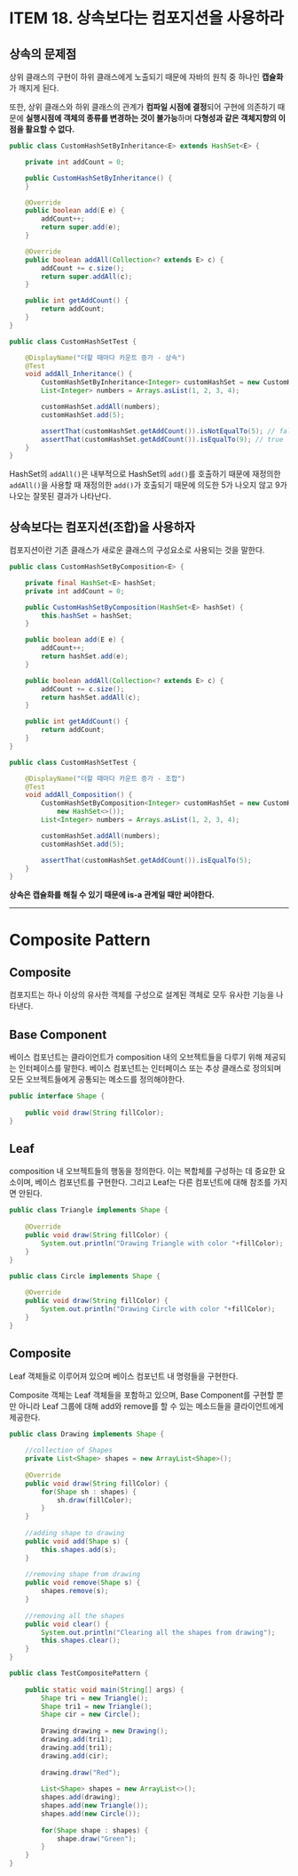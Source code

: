 # ITEM 18. 상속보다는 컴포지션을 사용하라

## 상속의 문제점

상위 클래스의 구현이 하위 클래스에게 노출되기 때문에 자바의 원칙 중 하나인 **캡슐화**가 깨지게 된다.

또한, 상위 클래스와 하위 클래스의 관계가 **컴파일 시점에 결정**되어 구현에 의존하기 때문에 **실행시점에 객체의 종류를 변경하는 것이 불가능**하며 **다형성과 같은 객체지향의 이점을 활요할 수 없다.**


```java
public class CustomHashSetByInheritance<E> extends HashSet<E> {

    private int addCount = 0;

    public CustomHashSetByInheritance() {
    }

    @Override
    public boolean add(E e) {
        addCount++;
        return super.add(e);
    }

    @Override
    public boolean addAll(Collection<? extends E> c) {
        addCount += c.size();
        return super.addAll(c);
    }

    public int getAddCount() {
        return addCount;
    }
}

public class CustomHashSetTest {

    @DisplayName("더할 때마다 카운트 증가 - 상속")
    @Test
    void addAll_Inheritance() {
        CustomHashSetByInheritance<Integer> customHashSet = new CustomHashSetByInheritance<>();
        List<Integer> numbers = Arrays.asList(1, 2, 3, 4);

        customHashSet.addAll(numbers);
        customHashSet.add(5);

        assertThat(customHashSet.getAddCount()).isNotEqualTo(5); // false
        assertThat(customHashSet.getAddCount()).isEqualTo(9); // true
    }
}
```

HashSet의 `addAll()`은 내부적으로 HashSet의 `add()`를 호출하기 때문에 재정의한 `addAll()`을 사용할 때 재정의한 `add()`가 호출되기 때문에 의도한 5가 나오지 않고 9가 나오는 잘못된 결과가 나타난다.

## 상속보다는 컴포지션(조합)을 사용하자

컴포지션이란 기존 클래스가 새로운 클래스의 구성요소로 사용되는 것을 말한다.

```java
public class CustomHashSetByComposition<E> {

    private final HashSet<E> hashSet;
    private int addCount = 0;

    public CustomHashSetByComposition(HashSet<E> hashSet) {
        this.hashSet = hashSet;
    }

    public boolean add(E e) {
        addCount++;
        return hashSet.add(e);
    }

    public boolean addAll(Collection<? extends E> c) {
        addCount += c.size();
        return hashSet.addAll(c);
    }

    public int getAddCount() {
        return addCount;
    }
}

public class CustomHashSetTest {

    @DisplayName("더할 때마다 카운트 증가 - 조합")
    @Test
    void addAll_Composition() {
        CustomHashSetByComposition<Integer> customHashSet = new CustomHashSetByComposition<>(
            new HashSet<>());
        List<Integer> numbers = Arrays.asList(1, 2, 3, 4);

        customHashSet.addAll(numbers);
        customHashSet.add(5);

        assertThat(customHashSet.getAddCount()).isEqualTo(5);
    }
}
```

**상속은 캡슐화를 해칠 수 있기 때문에 is-a 관계일 때만 써야한다.**

---
# Composite Pattern

## Composite

컴포지트는 하나 이상의 유사한 객체를 구성으로 설계된 객체로 모두 유사한 기능을 나타낸다.

## Base Component 

베이스 컴포넌트는 클라이언트가 composition 내의 오브젝트들을 다루기 위해 제공되는 인터페이스를 말한다. 베이스 컴포넌트는 인터페이스 또는 추상 클래스로 정의되며 모든 오브젝트들에게 공통되는 메소드를 정의해야한다.

```java
public interface Shape {
	
    public void draw(String fillColor);
}
```

## Leaf 

composition 내 오브젝트들의 행동을 정의한다. 이는 복합체를 구성하는 데 중요한 요소이며, 베이스 컴포넌트를 구현한다. 그리고 Leaf는 다른 컴포넌트에 대해 참조를 가지면 안된다. 

```java
public class Triangle implements Shape {
 
    @Override
    public void draw(String fillColor) {
        System.out.println("Drawing Triangle with color "+fillColor);
    }
}
```
```java
public class Circle implements Shape {
 
    @Override
    public void draw(String fillColor) {
        System.out.println("Drawing Circle with color "+fillColor);
    }
}
```

## Composite

Leaf 객체들로 이루어져 있으며 베이스 컴포넌트 내 명령들을 구현한다.

Composite 객체는 Leaf 객체들을 포함하고 있으며, Base Component를 구현할 뿐만 아니라 Leaf 그룹에 대해 add와 remove를 할 수 있는 메소드들을 클라이언트에게 제공한다.

```java
public class Drawing implements Shape {
 
    //collection of Shapes
    private List<Shape> shapes = new ArrayList<Shape>();
	
    @Override
    public void draw(String fillColor) {
        for(Shape sh : shapes) {
            sh.draw(fillColor);
        }
    }
	
    //adding shape to drawing
    public void add(Shape s) {
        this.shapes.add(s);
    }
	
    //removing shape from drawing
    public void remove(Shape s) {
        shapes.remove(s);
    }
	
    //removing all the shapes
    public void clear() {
        System.out.println("Clearing all the shapes from drawing");
        this.shapes.clear();
    }
}
```

```java
public class TestCompositePattern {
 
    public static void main(String[] args) {
        Shape tri = new Triangle();
        Shape tri1 = new Triangle();
        Shape cir = new Circle();
		
        Drawing drawing = new Drawing();
        drawing.add(tri1);
        drawing.add(tri1);
        drawing.add(cir);
		
        drawing.draw("Red");
		
        List<Shape> shapes = new ArrayList<>();
        shapes.add(drawing);
        shapes.add(new Triangle());
        shapes.add(new Circle());
        
        for(Shape shape : shapes) {
            shape.draw("Green");
        }
    }
}
```


